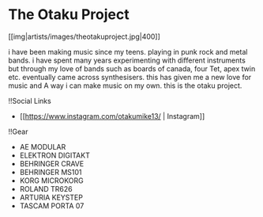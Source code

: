 # The Otaku Project

[[img|artists/images/theotakuproject.jpg|400]]

i have been making music since my teens. playing in punk rock and metal bands. i have spent many years experimenting with different instruments but through my love of bands such as boards of canada, four Tet, apex twin etc. eventually came across synthesisers. this has given me a new love for music and A way i can make music on my own. this is the otaku project.

!!Social Links

* [[https://www.instagram.com/otakumike13/ | Instagram]]

!!Gear

* AE MODULAR
* ELEKTRON DIGITAKT
* BEHRINGER CRAVE
* BEHRINGER MS101
* KORG MICROKORG
* ROLAND TR626
* ARTURIA KEYSTEP
* TASCAM PORTA 07
